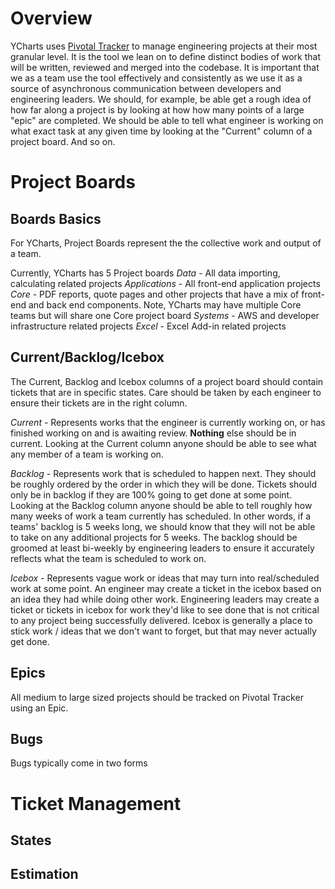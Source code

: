 # Overview
YCharts uses [Pivotal Tracker](https://www.pivotaltracker.com/) to manage engineering projects at their most granular level. It is the tool we lean on to define distinct bodies of work that will be written, reviewed and merged into the codebase. It is important that we as a team use the tool effectively and consistently as we use it as a source of asynchronous communication between developers and engineering leaders. We should, for example, be able get a rough idea of how far along a project is by looking at how how many points of a large "epic" are completed. We should be able to tell what engineer is working on what exact task at any given time by looking at the "Current" column of a project board. And so on. 

# Project Boards

## Boards Basics
For YCharts, Project Boards represent the the collective work and output of a team. 

Currently, YCharts has 5 Project boards
*Data* - All data importing, calculating related projects
*Applications* - All front-end application projects
*Core* - PDF reports, quote pages and other projects that have a mix of front-end and back end components. Note, YCharts may have multiple Core teams but will share one Core project board
*Systems* - AWS and developer infrastructure related projects
*Excel* - Excel Add-in related projects

## Current/Backlog/Icebox
The Current, Backlog and Icebox columns of a project board should contain tickets that are in specific states. Care should be taken by each engineer to ensure their tickets are in the right column.

*Current* - Represents works that the engineer is currently working on, or has finished working on and is awaiting review. **Nothing** else should be in current. Looking at the Current column anyone should be able to see what any member of a team is working on.

*Backlog* - Represents work that is scheduled to happen next. They should be roughly ordered by the order in which they will be done. Tickets should only be in backlog if they are 100% going to get done at some point. Looking at the Backlog column anyone should be able to tell roughly how many weeks of work a team currently has scheduled. In other words, if a teams' backlog is 5 weeks long, we should know that they will not be able to take on any additional projects for 5 weeks. The backlog should be groomed at least bi-weekly by engineering leaders to ensure it accurately reflects what the team is scheduled to work on.

*Icebox* - Represents vague work or ideas that may turn into real/scheduled work at some point. An engineer may create a ticket in the icebox based on an idea they had while doing other work. Engineering leaders may create a ticket or tickets in icebox for work they'd like to see done that is not critical to any project being successfully delivered. Icebox is generally a place to stick work / ideas that we don't want to forget, but that may never actually get done.

## Epics
All medium to large sized projects should be tracked on Pivotal Tracker using an Epic. 

## Bugs
Bugs typically come in two forms 

# Ticket Management

## States

## Estimation
